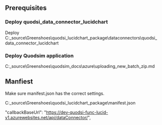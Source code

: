 
## Prerequisites

### Deploy quodsi_data_connector_lucidchart
Deploy C:\_source\Greenshoes\quodsi_lucidchart_package\dataconnectors\quodsi_data_connector_lucidchart

### Deploy Quodsim application
C:\_source\Greenshoes\quodsim\_docs\azure\uploading_new_batch_zip.md


## Manfiest

Make sure manifest.json has the correct settings.

C:\_source\Greenshoes\quodsi_lucidchart_package\manifest.json


"callbackBaseUrl": "https://dev-quodsi-func-lucid-v1.azurewebsites.net/api/dataConnector/",